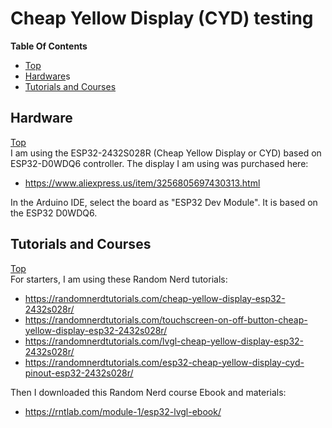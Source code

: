 # Cheap Yellow Display (CYD) testing

**Table Of Contents**
* [Top](#cheap-yellow-display-(cyd)-testing "Top")
* [Hardware](#hardware "Hardware")s
* [Tutorials and Courses](#tutorials-and-courses "Tutorials and Courses")

## Hardware
[Top](#cheap-yellow-display-(cyd)-testing "Top")<br>
I am using the ESP32-2432S028R (Cheap Yellow Display or CYD) based on ESP32-D0WDQ6 controller. The display I am using was purchased here:
- https://www.aliexpress.us/item/3256805697430313.html

In the Arduino IDE, select the board as "ESP32 Dev Module". It is based on the ESP32 D0WDQ6.

## Tutorials and Courses
[Top](#cheap-yellow-display-(cyd)-testing "Top")<br>
For starters, I am using these Random Nerd tutorials:
- https://randomnerdtutorials.com/cheap-yellow-display-esp32-2432s028r/
- https://randomnerdtutorials.com/touchscreen-on-off-button-cheap-yellow-display-esp32-2432s028r/
- https://randomnerdtutorials.com/lvgl-cheap-yellow-display-esp32-2432s028r/
- https://randomnerdtutorials.com/esp32-cheap-yellow-display-cyd-pinout-esp32-2432s028r/

Then I downloaded this Random Nerd course Ebook and materials:
- https://rntlab.com/module-1/esp32-lvgl-ebook/

